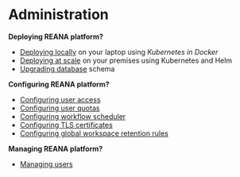 # Administration

**Deploying REANA platform?**

- [Deploying locally](deployment/deploying-locally) on your laptop using _Kubernetes in Docker_
- [Deploying at scale](deployment/deploying-at-scale) on your premises using Kubernetes and Helm
- [Upgrading database](deployment/upgrading-db) schema

**Configuring REANA platform?**

- [Configuring user access](configuration/configuring-access)
- [Configuring user quotas](configuration/configuring-user-quotas)
- [Configuring workflow scheduler](configuration/configuring-scheduler)
- [Configuring TLS certificates](configuration/configuring-tls-certificates)
- [Configuring global workspace retention rules](configuration/configuring-global-workspace-retention-rules)

**Managing REANA platform?**

- [Managing users](management/managing-users)
